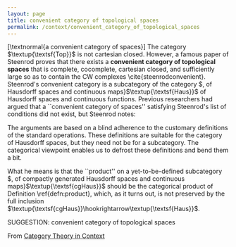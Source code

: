 ```yaml
---
layout: page
title: convenient category of topological spaces
permalink: /context/convenient_category_of_topological_spaces
---
```

[\textnormal{a convenient category of spaces}] The category $\textup{\textsf{Top}}$ is not cartesian closed. However, a famous paper of Steenrod proves that there exists a **convenient category of topological spaces** that is complete, cocomplete, cartesian closed, and sufficiently large so as to contain the CW complexes  \cite{steenrodconvenient}. Steenrod's convenient category is a subcategory of the category $, of Hausdorff spaces and continuous maps}$\textup{\textsf{Haus}}$ of Hausdorff spaces and continuous functions. Previous researchers had argued that a ``convenient category of spaces'' satisfying Steenrod's list of conditions did not exist, but Steenrod notes:

The arguments are based on a blind adherence to the customary definitions of the standard operations. These definitions are suitable for the category of Hausdorff spaces, but they need not be for a subcategory. The categorical viewpoint enables us to defrost these definitions and bend them a bit.

What he means is that the  ``product'' on a yet-to-be-defined subcategory    $, of compactly generated Hausdorff spaces and continuous maps}$\textup{\textsf{cgHaus}}$ should be the categorical product of Definition \ref{defn:product}, which, as it turns out, is not  preserved by the full inclusion $\textup{\textsf{cgHaus}}\hookrightarrow\textup{\textsf{Haus}}$.

SUGGESTION: convenient category of topological spaces

From [Category Theory in Context](https://mathgloss.github.io/MathGloss/context.html)